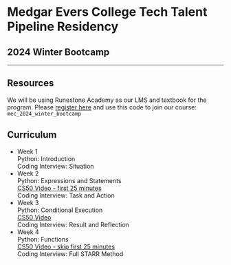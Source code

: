 # Medgar Evers College Tech Talent Pipeline Residency
## 2024 Winter Bootcamp

---

## Resources

We will be using Runestone Academy as our LMS and textbook for the program. Please [register here](https://runestone.academy/runestone/default/user/register) and use this code to join our course: `mec_2024_winter_bootcamp`

## Curriculum

- Week 1  
Python: Introduction  
Coding Interview: Situation
- Week 2  
Python: Expressions and Statements  
[CS50 Video - first 25 minutes](https://cs50.harvard.edu/python/2022/weeks/0/)  
Coding Interview: Task and Action
- Week 3  
Python: Conditional Execution  
[CS50 Video](https://cs50.harvard.edu/python/2022/weeks/1/)  
Coding Interview: Result and Reflection
- Week 4  
Python: Functions  
[CS50 Video - skip first 25 minutes](https://cs50.harvard.edu/python/2022/weeks/0/)  
Coding Interview: Full STARR Method
